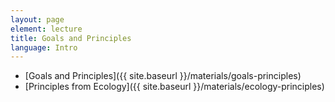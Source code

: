 ```yaml
---
layout: page
element: lecture
title: Goals and Principles                
language: Intro
---
```


- [Goals and Principles]({{ site.baseurl }}/materials/goals-principles)
- [Principles from Ecology]({{ site.baseurl }}/materials/ecology-principles)